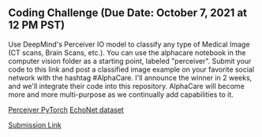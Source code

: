 ## Coding Challenge (Due Date: October 7, 2021 at 12 PM PST)

Use DeepMind's Perceiver IO model to classify any type of Medical Image (CT scans, Brain Scans, etc.). You can use the alphacare notebook in the computer vision folder as a starting point, labeled "perceiver". Submit your code to this link and post a classified image example on your favorite social network with the hashtag #AlphaCare. I'll announce the winner in 2 weeks, and we'll integrate their code into this repository. AlphaCare will become more and more multi-purpose as we continually add capabilities to it. 

[Perceiver PyTorch](https://github.com/lucidrains/perceiver-pytorch)
[EchoNet dataset](https://echonet.github.io/dynamic/)

[Submission Link](https://forms.gle/2DJkYts4HAfHMKpm8)
